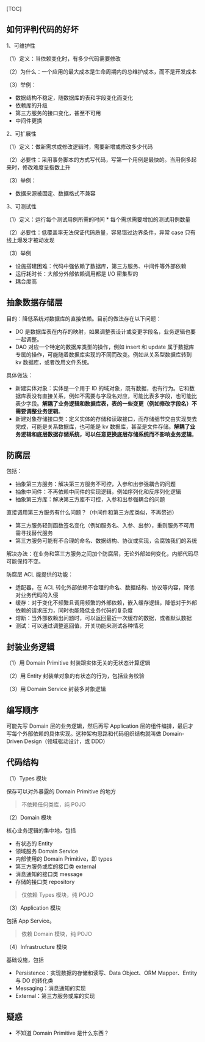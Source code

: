 
[TOC]

## 如何评判代码的好坏

1、可维护性

（1）定义：当依赖变化时，有多少代码需要修改

（2）为什么：一个应用的最大成本是生命周期内的总维护成本，而不是开发成本

（3）举例：

- 数据结构不稳定，随数据库的表和字段变化而变化
- 依赖库的升级
- 第三方服务的接口变化，甚至不可用
- 中间件更换

2、可扩展性

（1）定义：做新需求或修改逻辑时，需要新增或修改多少代码

（2）必要性：采用事务脚本的方式写代码，写第一个用例是最快的。当用例多起来时，修改难度呈指数上升

（3）举例：

- 数据来源被固定、数据格式不兼容

3、可测试性

（1）定义：运行每个测试用例所需的时间 * 每个需求需要增加的测试用例数量

（2）必要性：低覆盖率无法保证代码质量，容易错过边界条件，异常 case 只有线上爆发才被动发现

（3）举例

- 设施搭建困难：代码中强依赖了数据库，第三方服务、中间件等外部依赖
- 运行耗时长：大部分外部依赖调用都是 I/O 密集型的
- 耦合度高

## 抽象数据存储层

目的：降低系统对数据库的直接依赖。目前的做法存在以下问题：

- DO 是数据库表在内存的映射，如果调整表设计或变更字段名，业务逻辑也要一起调整。
- DAO 对应一个特定的数据库类型的操作，例如 insert 和 update 属于数据库专属的操作，可能随着数据库实现的不同而改变。例如从关系型数据库转到 kv 数据库，或者改用文件系统。

具体做法：

- 新建实体对象：实体是一个用于 ID 的域对象，既有数据，也有行为。它和数据库表没有直接关系，例如不需要与字段名对应，可能比表多字段，也可能比表少字段。**解耦了业务逻辑和数据库表，表的一些变更（例如修改字段名）不需要调整业务逻辑**。
- 新建对象存储接口类：定义实体的存储和读取接口，而存储细节交由实现类去完成，可能是关系数据库，也可能是 kv 数据库，甚至是文件存储。**解耦了业务逻辑和底层数据存储系统，可以任意更换底层存储系统而不影响业务逻辑**。

## 防腐层

包括：
- 抽象第三方服务：解决第三方服务不可控，入参和出参强耦合的问题
- 抽象中间件：不再依赖中间件的实现逻辑，例如序列化和反序列化逻辑
- 抽象第三方库：解决第三方库不可控，入参和出参强耦合的问题

直接调用第三方服务有什么问题？（中间件和第三方库类似，不再赘述）

- 第三方服务轻则函数签名变化（例如服务名、入参、出参），重则服务不可用需寻找替代服务
- 第三方服务可能有不合理的命名、数据结构、协议或实现，会腐蚀我们的系统

解决办法：在业务和第三方服务之间加个防腐层，无论外部如何变化，内部代码尽可能保持不变。

防腐层 ACL 能提供的功能：

- 适配器，在 ACL 转化外部依赖不合理的命名、数据结构、协议等内容，降低对业务代码的入侵
- 缓存：对于变化不频繁且调用频繁的外部依赖，嵌入缓存逻辑，降低对于外部依赖的请求压力，同时也能降低业务代码的复杂度
- 熔断：当外部依赖出问题时，可以返回最近一次缓存的数据，或者默认数据
- 测试：可以通过调整返回值，开关功能来测试各种情况

## 封装业务逻辑

（1）用 Domain Primitive 封装跟实体无关的无状态计算逻辑

（2）用 Entity 封装单对象的有状态的行为，包括业务校验

（3）用 Domain Service 封装多对象逻辑

## 编写顺序

可能先写 Domain 层的业务逻辑，然后再写 Application 层的组件编排，最后才写每个外部依赖的具体实现。这种架构思路和代码组织结构就叫做 Domain-Driven Design（领域驱动设计，或 DDD）

## 代码结构

（1）Types 模块

保存可以对外暴露的 Domain Primitive 的地方

> 不依赖任何类库，纯 POJO

（2）Domain 模块

核心业务逻辑的集中地，包括

- 有状态的 Entity
- 领域服务 Domain Service
- 内部使用的 Domain Primitive，即 types
- 第三方服务或库的接口类 external
- 消息通知的接口类 message
- 存储的接口类 repository

> 仅依赖 Types 模块，纯 POJO

（3）Application 模块

包括 App Service。

> 依赖 Domain 模块，纯 POJO

（4）Infrastructure 模块

基础设施，包括

- Persistence：实现数据的存储和读写、Data Object、ORM Mapper、Entity 与 DO 的转化类
- Messaging：消息通知的实现
- External：第三方服务或库的实现

## 疑惑

- 不知道 Domain Primitive 是什么东西？